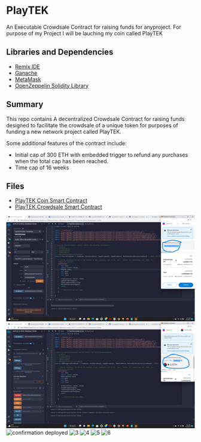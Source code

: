 # PlayTEK


An Executable Crowdsale Contract for raising funds for anyproject. For purpose of my Project I will be lauching my coin called PlayTEK

## Libraries and Dependencies
* [Remix IDE](https://remix.ethereum.org)
* [Ganache](https://www.trufflesuite.com/ganache)
* [MetaMask](https://metamask.io/)
* [OpenZeppelin Solidity Library](https://docs.openzeppelin.com/contracts/4.x/)

## Summary
This repo contains A decentralized Crowdsale Contract for raising funds designed to facilitate the crowdsale of a unique token for purposes of funding a new network project called PlayTEK. 

Some additional features of the contract include:
* Initial cap of 300 ETH with embedded trigger to refund any purchases when the total cap has been reached. 
* Time cap of 16 weeks

## Files
* [PlayTEK Coin Smart Contract](PlayTEK.sol)
* [PlayTEK Crowdsale Smart Contract](PlarTEKCrowdsale.sol)

![Contract Deployment](Images/contract_deployment.png)
![Token Inital Purchase](Images/token_purchase.png)
![confirmation deployed](Execution_Results/confirmation_deployment.png)
![3](Execution_Results/crowdsale_deployment.png)
![4](Execution_Results/crowdsale_deployment(2).png)
![5](Execution_Results/crowdsale_deployment(3).png)
![6](Execution_Results/importing_token.png)
